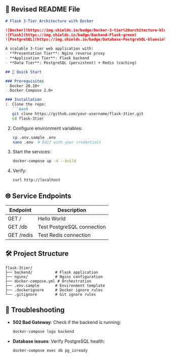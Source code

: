 ## 📄 Revised README File

```markdown
# Flask 3-Tier Architecture with Docker

![Docker](https://img.shields.io/badge/Docker-3-tier%20architecture-blue)
![Flask](https://img.shields.io/badge/Backend-Flask-green)
![PostgreSQL](https://img.shields.io/badge/Database-PostgreSQL-blueviolet)

A scalable 3-tier web application with:
- **Presentation Tier**: Nginx reverse proxy
- **Application Tier**: Flask backend
- **Data Tier**: PostgreSQL (persistent) + Redis (caching)

## 🚀 Quick Start

### Prerequisites
- Docker 20.10+
- Docker Compose 2.0+

### Installation
1. Clone the repo:
   ```bash
   git clone https://github.com/your-username/flask-3tier.git
   cd flask-3tier
   ```

2. Configure environment variables:
   ```bash
   cp .env.sample .env
   nano .env  # Edit with your credentials
   ```

3. Start the services:
   ```bash
   docker-compose up -d --build
   ```

4. Verify:
   ```bash
   curl http://localhost
   ```

## 🌐 Service Endpoints
| Endpoint         | Description                     |
|------------------|---------------------------------|
| GET /            | Hello World                    |
| GET /db         | Test PostgreSQL connection      |
| GET /redis      | Test Redis connection           |

## 🛠️ Project Structure
```
flask-3tier/
├── backend/          # Flask application
├── nginx/            # Nginx configuration
├── docker-compose.yml # Orchestration
├── .env.sample       # Environment template
├── .dockerignore     # Docker ignore rules
└── .gitignore        # Git ignore rules
```

## 🔧 Troubleshooting
- **502 Bad Gateway**: Check if the backend is running:
   ```bash
   docker-compose logs backend
   ```

- **Database issues**: Verify PostgreSQL health:
   ```bash
   docker-compose exec db pg_isready
   ```
